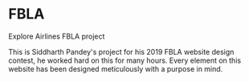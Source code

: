 # FBLA
Explore Airlines FBLA project

This is Siddharth Pandey's project for his 2019 FBLA website design contest, he worked hard on this for many hours. Every element on this website has been designed meticulously with  a purpose in mind.
